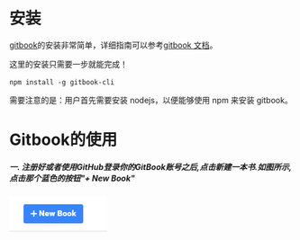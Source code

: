 # 安装

[gitbook](https://github.com/GitbookIO/gitbook)的安装非常简单，详细指南可以参考[gitbook 文档](https://github.com/GitbookIO/gitbook)。

这里的安装只需要一步就能完成！

```
npm install -g gitbook-cli
```

需要注意的是：用户首先需要安装 nodejs，以便能够使用 npm 来安装 gitbook。

# Gitbook的使用

##### 一. 注册好或者使用GitHub登录你的GitBook账号之后,点击新建一本书.如图所示,点击那个蓝色的按钮"+ New Book"

![](/assets/import.png)

##### 



